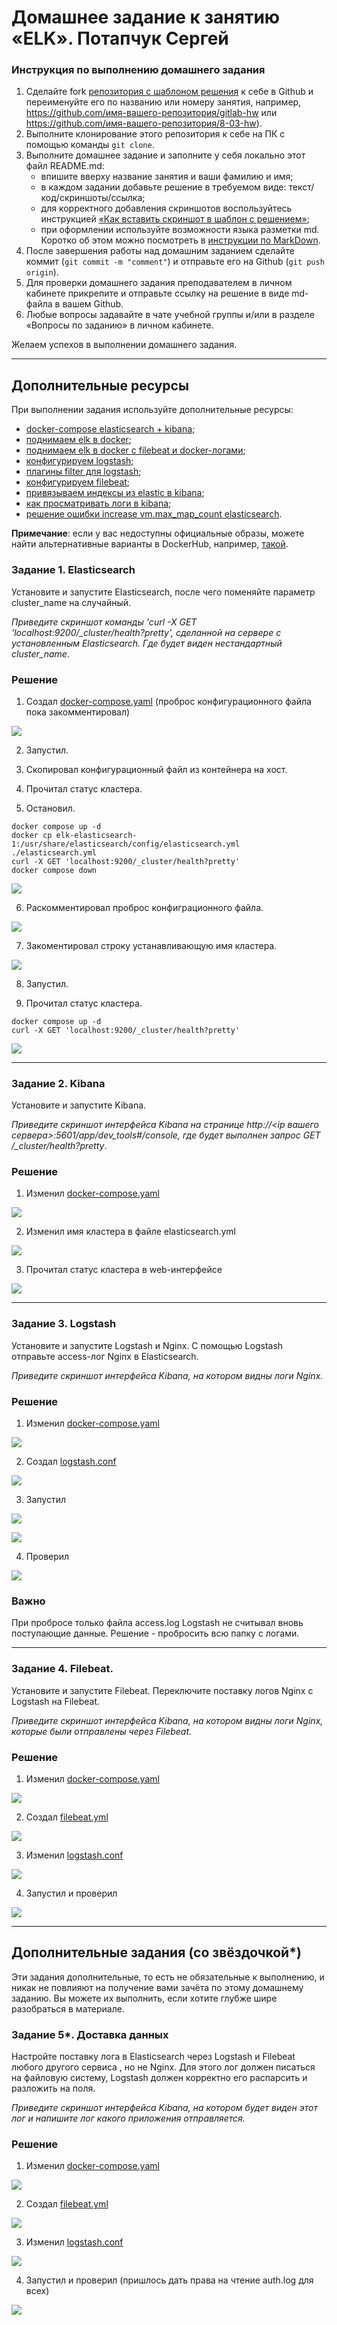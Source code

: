 # Домашнее задание к занятию «ELK». Потапчук Сергей

### Инструкция по выполнению домашнего задания

1. Сделайте fork [репозитория c шаблоном решения](https://github.com/netology-code/sys-pattern-homework) к себе в Github и переименуйте его по названию или номеру занятия, например, https://github.com/имя-вашего-репозитория/gitlab-hw или https://github.com/имя-вашего-репозитория/8-03-hw).
2. Выполните клонирование этого репозитория к себе на ПК с помощью команды `git clone`.
3. Выполните домашнее задание и заполните у себя локально этот файл README.md:
   - впишите вверху название занятия и ваши фамилию и имя;
   - в каждом задании добавьте решение в требуемом виде: текст/код/скриншоты/ссылка;
   - для корректного добавления скриншотов воспользуйтесь инструкцией [«Как вставить скриншот в шаблон с решением»](https://github.com/netology-code/sys-pattern-homework/blob/main/screen-instruction.md);
   - при оформлении используйте возможности языка разметки md. Коротко об этом можно посмотреть в [инструкции по MarkDown](https://github.com/netology-code/sys-pattern-homework/blob/main/md-instruction.md).
4. После завершения работы над домашним заданием сделайте коммит (`git commit -m "comment"`) и отправьте его на Github (`git push origin`).
5. Для проверки домашнего задания преподавателем в личном кабинете прикрепите и отправьте ссылку на решение в виде md-файла в вашем Github.
6. Любые вопросы задавайте в чате учебной группы и/или в разделе «Вопросы по заданию» в личном кабинете.

Желаем успехов в выполнении домашнего задания.

---

## Дополнительные ресурсы

При выполнении задания используйте дополнительные ресурсы:
- [docker-compose elasticsearch + kibana](11-03/docker-compose.yaml);
- [поднимаем elk в docker](https://www.elastic.co/guide/en/elasticsearch/reference/7.17/docker.html);
- [поднимаем elk в docker с filebeat и docker-логами](https://www.sarulabs.com/post/5/2019-08-12/sending-docker-logs-to-elasticsearch-and-kibana-with-filebeat.html);
- [конфигурируем logstash](https://www.elastic.co/guide/en/logstash/7.17/configuration.html);
- [плагины filter для logstash](https://www.elastic.co/guide/en/logstash/current/filter-plugins.html);
- [конфигурируем filebeat](https://www.elastic.co/guide/en/beats/libbeat/5.3/config-file-format.html);
- [привязываем индексы из elastic в kibana](https://www.elastic.co/guide/en/kibana/7.17/index-patterns.html);
- [как просматривать логи в kibana](https://www.elastic.co/guide/en/kibana/current/discover.html);
- [решение ошибки increase vm.max_map_count elasticsearch](https://stackoverflow.com/questions/42889241/how-to-increase-vm-max-map-count).

**Примечание**: если у вас недоступны официальные образы, можете найти альтернативные варианты в DockerHub, например, [такой](https://hub.docker.com/layers/bitnami/elasticsearch/7.17.13/images/sha256-8084adf6fa1cf24368337d7f62292081db721f4f05dcb01561a7c7e66806cc41?context=explore).

### Задание 1. Elasticsearch 

Установите и запустите Elasticsearch, после чего поменяйте параметр cluster_name на случайный. 

*Приведите скриншот команды 'curl -X GET 'localhost:9200/_cluster/health?pretty', сделанной на сервере с установленным Elasticsearch. Где будет виден нестандартный cluster_name*.

### Решение

1. Создал [docker-compose.yaml](task-1/docker-compose.yaml) (проброс конфигурационного файла пока закомментировал)

![](img/img-01-01.png)

2. Запустил.

3. Скопировал конфигурационный файл из контейнера на хост.

4. Прочитал статус кластера.

5. Остановил.

```
docker compose up -d
docker cp elk-elasticsearch-1:/usr/share/elasticsearch/config/elasticsearch.yml ./elasticsearch.yml
curl -X GET 'localhost:9200/_cluster/health?pretty'
docker compose down
```

![](img/img-01-02.png)

6. Раскомментировал проброс конфиграционного файла.

![](img/img-01-03.png)

7. Закоментировал строку устанавливающую имя кластера.

![](img/img-01-04.png)

8. Запустил.

9. Прочитал статус кластера.

```
docker compose up -d
curl -X GET 'localhost:9200/_cluster/health?pretty'
```

![](img/img-01-05.png)

---

### Задание 2. Kibana

Установите и запустите Kibana.

*Приведите скриншот интерфейса Kibana на странице http://<ip вашего сервера>:5601/app/dev_tools#/console, где будет выполнен запрос GET /_cluster/health?pretty*.

### Решение

1. Изменил [docker-compose.yaml](task-2/docker-compose.yaml)

![](img/img-02-01.png)

2. Изменил имя кластера в файле elasticsearch.yml

![](img/img-02-02.png)

3. Прочитал статус кластера в web-интерфейсе

![](img/img-02-03.png)

---

### Задание 3. Logstash

Установите и запустите Logstash и Nginx. С помощью Logstash отправьте access-лог Nginx в Elasticsearch. 

*Приведите скриншот интерфейса Kibana, на котором видны логи Nginx.*

### Решение

1. Изменил [docker-compose.yaml](task-3/docker-compose.yaml)

![](img/img-03-01.png)

2. Создал [logstash.conf](task-3/logstash.conf)

![](img/img-03-02.png)

3. Запустил

![](img/img-03-03.png)

![](img/img-03-03-1.png)

4. Проверил

![](img/img-03-04.png)

### Важно

При пробросе только файла access.log Logstash не считывал вновь поступающие данные. Решение - пробросить всю папку с логами.

---

### Задание 4. Filebeat. 

Установите и запустите Filebeat. Переключите поставку логов Nginx с Logstash на Filebeat. 

*Приведите скриншот интерфейса Kibana, на котором видны логи Nginx, которые были отправлены через Filebeat.*

### Решение

1. Изменил [docker-compose.yaml](task-4/docker-compose.yaml)

![](img/img-04-01.png)

2. Создал [filebeat.yml](task-4/filebeat.yml)

![](img/img-04-02.png)

3. Изменил [logstash.conf](task-4/logstash.conf)

![](img/img-04-03.png)

4. Запустил и проверил

![](img/img-04-04.png)

---

## Дополнительные задания (со звёздочкой*)
Эти задания дополнительные, то есть не обязательные к выполнению, и никак не повлияют на получение вами зачёта по этому домашнему заданию. Вы можете их выполнить, если хотите глубже шире разобраться в материале.

### Задание 5*. Доставка данных 

Настройте поставку лога в Elasticsearch через Logstash и Filebeat любого другого сервиса , но не Nginx. 
Для этого лог должен писаться на файловую систему, Logstash должен корректно его распарсить и разложить на поля. 

*Приведите скриншот интерфейса Kibana, на котором будет виден этот лог и напишите лог какого приложения отправляется.*

### Решение

1. Изменил [docker-compose.yaml](task-5/docker-compose.yaml)

![](img/img-05-01.png)

2. Создал [filebeat.yml](task-5/filebeat.yml)

![](img/img-05-02.png)

3. Изменил [logstash.conf](task-5/logstash.conf)

![](img/img-05-03.png)

4. Запустил и проверил (пришлось дать права на чтение auth.log для всех)

![](img/img-05-04.png)


